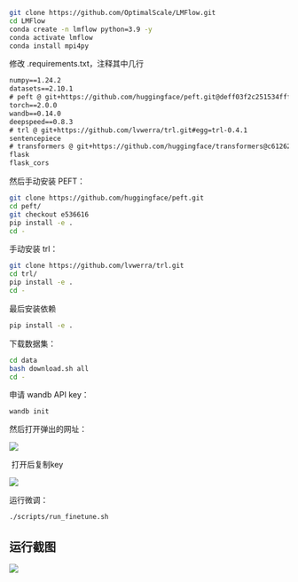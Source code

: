 
``` bash
git clone https://github.com/OptimalScale/LMFlow.git
cd LMFlow
conda create -n lmflow python=3.9 -y
conda activate lmflow
conda install mpi4py
```

修改 .requirements.txt，注释其中几行
``` txt
numpy==1.24.2
datasets==2.10.1
# peft @ git+https://github.com/huggingface/peft.git@deff03f2c251534fffd2511fc2d440e84cc54b1b
torch==2.0.0
wandb==0.14.0
deepspeed==0.8.3
# trl @ git+https://github.com/lvwerra/trl.git#egg=trl-0.4.1
sentencepiece
# transformers @ git+https://github.com/huggingface/transformers@c612628045822f909020f7eb6784c79700813eda
flask
flask_cors
```
然后手动安装 PEFT：

``` bash
git clone https://github.com/huggingface/peft.git
cd peft/
git checkout e536616
pip install -e .
cd -
```
手动安装 trl：

``` bash
git clone https://github.com/lvwerra/trl.git
cd trl/
pip install -e .
cd -
```

最后安装依赖

``` bash
pip install -e .
```

下载数据集：

``` bash
cd data
bash download.sh all
cd -
```

申请 wandb API key：

```
wandb init
```

然后打开弹出的网址：

![](../../../_resources/LMFlow/a28bd9b63dede2659413b42ab5f9c4e9_MD5.png)

 打开后复制key

![](../../../_resources/LMFlow/442b6bcbf5f3f6d931c4af100f2a9cec_MD5.png)

运行微调：

``` bash
./scripts/run_finetune.sh
```

## 运行截图

![](../../../_resources/LMFlow/bb773ff659e0607d9e3d7739a8caa0dc_MD5.png)




